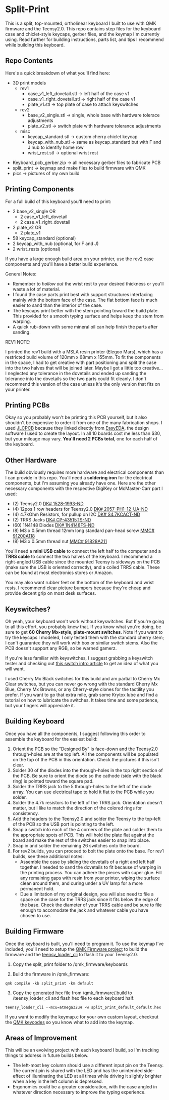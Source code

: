 # Split-Print
This is a split, top-mounted, ortholinear keyboard I built to use with QMK firmware and the Teensy2.0. This repo contains step files for the keyboard case and chiclet-style keycaps, gerber files, and the keymap I'm currently using. Read further for building instructions, parts list, and tips I recommend while building this keyboard.

## Repo Contents
Here's a quick breakdown of what you'll find here:

+ 3D print models
    + rev1
        - case_v1_left_dovetail.stl -> left half of the case v1
        - case_v1_right_dovetail.stl -> right half of the case v1
        - plate_v1.stl -> top plate of case to attach keyswitches
    + rev2
        - base_v2_single.stl -> single, whole base with hardware tolerace adjustments
        - plate_v2.stl -> switch plate with hardware tolerance adjustments
    + misc
        - keycap_standard.stl -> custom cherry chiclet keycap
        - keycap_with_nub.stl -> same as keycap_standard but with F and J nub to identify home row
        - wrist_rest.stl -> optional wrist rest
- Keyboard_pcb_gerber.zip -> all necessary gerber files to fabricate PCB
- split_print -> keymap and make files to build firmware with QMK
- pics -> pictures of my own build

## Printing Components
For a full build of this keyboard you'll need to print:


- 2 base_v2_single OR  
    - 2 case_v1_left_dovetail
    - 2 case_v1_right_dovetail
- 2 plate_v2 OR
    - 2 plate_v1
- 58 keycap_standard (optional)
- 2 keycap_with_nub (optional, for F and J)
- 2 wrist_rests (optional)

If you have a large enough build area on your printer, use the rev2 case components and you'll have a better build experience. 

General Notes:

- Remember to *hollow out* the wrist rest to your desired thickness or you'll waste a lot of material.
- I found the case parts print best with support structures interfacing mainly with the bottom face of the case. The flat bottom face is much easier to sand than the interior of the case.
- The keycaps print better with the stem pointing toward the build plate. This provided for a smooth typing surface and helps keep the stem from warping.
- A quick rub-down with some mineral oil can help finish the parts after sanding.

REV1 NOTE:

I printed the rev1 build with a MSLA resin printer (Elegoo Mars), which has a restricted build volume of 120mm x 68mm x 155mm. To fit the components in the space, I had to get creative with part positioning and split the case into the two halves that will be joined later. Maybe I got a little too creative... I neglected any tolerance in the dovetails and ended up sanding the tolerance into the dovetails so the two parts could fit cleanly. I don't recommend this version of the case unless it's the only version that fits on your printer.


## Printing PCBs
Okay so you probably won't be printing this PCB yourself, but it also shouldn't be expensive to order it from one of the many fabrication shops. I used [JLCPCB](https://jlcpcb.com) because they linked directly from [EasyEDA](https://easyeda.com), the design software I used to create the layout. In all 10 boards cost me less than $30, but your mileage may vary. **You'll need 2 PCBs total**, one for each half of the keyboard.

## Other Hardware
The build obviously requires more hardware and electrical components than I can provide in this repo. You'll need a **soldering iron** for the electrical components, but I'm assuming you already have one. Here are the other necessary components with the respective DigiKey or McMaster-Carr part I used:

- (2) Teensy2.0 [DK# 1528-1993-ND](https://www.digikey.com/product-detail/en/adafruit-industries-llc/199/1528-1993-ND/6827126)
- (4) 12pos 1 row headers for Teensy2.0 [DK# 2057-PH1-12-UA-ND](https://www.digikey.com/product-detail/en/adam-tech/PH1-12-UA/2057-PH1-12-UA-ND/9830395)
- (4) 4.7kOhm Resistors, for pullup on I2C [DK# S4.7KCACT-ND](https://www.digikey.com/product-detail/en/stackpole-electronics-inc/RNMF14FTC4K70/S4.7KCACT-ND/2617510)
- (2) TRRS Jacks [DK# CP-43515TS-ND](https://www.digikey.com/product-detail/en/cui-devices/SJ-43515TS/CP-43515TS-ND/368147)
- (60) 1N4148 Diodes [DK# 1N4148FS-ND](https://www.digikey.com/product-detail/en/on-semiconductor/1N4148/1N4148FS-ND/458603)
- (8) M3 x 0.5mm thread 12mm long standard pan-head screw [MMC# 91200A118](https://www.mcmaster.com/catalog/91200A118)
- (8) M3 x 0.5mm thread nut [MMC# 91828A211](https://www.mcmaster.com/catalog/91828A211)

You'll need a **mini USB cable** to connect the left half to the computer and a **TRRS cable** to connect the two halves of the keyboard. I recommend a right-angled USB cable since the mounted Teensy is sideways on the PCB (make sure the USB is oriented correctly), and a coiled TRRS cable. These can be found at most electronics stores or Amazon.

You may also want rubber feet on the bottom of the keyboard and wrist rests. I recommend clear picture bumpers because they're cheap and provide decent grip on most desk surfaces.

## Keyswitches?
Oh yeah, your keyboard won't work without keyswitches. But If you're going to all this effort, you probably knew that. If you know what you're doing,  be sure to get **60 Cherry Mx-style, plate-mount switches**. Note if you want to try the keycaps I modeled, I only tested them with the standard cherry stem; I can't guarantee they will work with box or similar switch stems. Also the PCB doesn't support any RGB, so be warned gamerz.

If you're less familiar with keyswitches, I suggest grabbing a keyswitch tester and checking out [this switch intro article](https://www.keyboardco.com/blog/index.php/2012/12/an-introduction-to-cherry-mx-mechanical-switches/) to get an idea of what you will want.

I used Cherry Mx Black switches for this build and am partial to Cherry Mx Clear switches, but you can never go wrong with the standard Cherry Mx Blue, Cherry Mx Browns, or any Cherry-style clones for the tactility you prefer. If you want to go that extra mile, grab some Krytox lube and find a tutorial on how to lubricate the switches. It takes time and some patience, but your fingers will appreciate it.

## Building Keyboard
Once you have all the components, I suggest following this order to assemble the keyboard for the easiest build:

1. Orient the PCB so the "Designed By" is face-down and the Teensy2.0 through-holes are at the top left. All the components will be populated on the top of the PCB in this orientation. Check the pictures if this isn't clear.
2. Solder 30 of the diodes into the through-holes in the top right section of the PCB. Be sure to orient the diode so the cathode (side with the black ring) is pointed toward the square pad.
2. Solder the TRRS jack to the 5 through-holes to the left of the diode array. You can use electrical tape to hold it flat to the PCB while you solder.
3. Solder the 4.7k resistors to the left of the TRRS jack. Orientation doesn't matter, but I like to match the direction of the colored rings for consistency.
4. Add the headers to the Teensy2.0 and solder the Teensy to the top-left of the PCB so the USB port is pointing to the left.
5. Snap a switch into each of the 4 corners of the plate and solder them to the appropriate spots of PCB. This will hold the plate flat against the board and make the rest of the switches easier to snap into place.
6. Snap in and solder the remaining 26 switches onto the board.
7. For rev2 builds, you can proceed to bolt the plate onto the base. For rev1 builds, see these additional notes:
    - Assemble the case by sliding the dovetails of a right and left half together. I needed to sand the dovetails to fit because of warping in the printing process. You can adhere the pieces with super glue. Fill any remaining gaps with resin from your printer, wiping the surface clean around them, and curing under a UV lamp for a more permanent hold.
    - Due a limitation of my original design, you will also need to file a space on the case for the TRRS jack since it fits below the edge of the base. Check the diameter of your TRRS cable and be sure to file enough to accomodate the jack and whatever cable you have chosen to use.


## Building Firmware
Once the keyboard is built, you'll need to program it. To use the keymap I've included, you'll need to setup the [QMK Firmware project](https://github.com/qmk/qmk_firmware) to build the firmware and the [teensy_loader_cli](https://github.com/PaulStoffregen/teensy_loader_cli) to flash it to your Teensy2.0.

1. Copy the split_print folder to /qmk_firmware/keyboards

2. Build the firmware in /qmk_firmware:

```qmk compile -kb split_print -km default```


3. Copy the generated hex file from /qmk_firmware/.build to /teensy_loader_cli and flash hex file to each keyboard half:

```teensy_loader_cli --mcu=atmega32u4 -w split_print_default_default.hex```

If you want to modify the keymap.c for your own custom layout, checkout the [QMK keycodes](https://beta.docs.qmk.fm/using-qmk/simple-keycodes/keycodes_basic) so you know what to add into the keymap.

## Areas of Improvement
This will be an evolving project with each keyboard I build, so I'm tracking things to address in future builds below.

- The left-most key column should use a different input pin on the Teensy. The current pin is shared with the LED and has the unintended side-effect of illuminating the LED at all times while driving it slightly brighter when a key in the left column is depressed.
- Ergonomics could be a greater consideration, with the case angled in whatever direction necessary to improve the typing experience.

